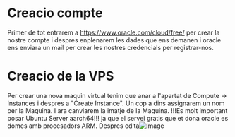 # Creacio compte
Primer de tot entrarem a https://www.oracle.com/cloud/free/ per crear la nostre compte i despres enplenarem les dades que ens demanen i oracle ens enviara un mail per crear les nostres credencials per registrar-nos.

# Creacio de la VPS
Per crear una nova maquin virtual tenim que anar a l'apartat de Compute -> Instances i despres a "Create Instance".
Un cop a dins assignarem un nom per la Maquina. I ara canviarem la imatje de la Maquina. !!!Es molt important posar Ubuntu Server aarch64!!! ja que el servei gratis que et dona oracle es domes amb procesadors ARM. Despres edita![image](https://github.com/Otorexer/SerLliure/assets/118485801/c119cd29-9376-4b30-85a1-c4efa5fe18b0)
